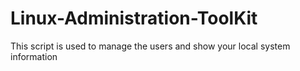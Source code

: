 # Linux-Administration-ToolKit
This script is used to manage the users and show your local system information
